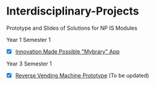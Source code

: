 # Interdisciplinary-Projects
Prototype and Slides of Solutions for NP IS Modules


Year 1 Semester 1

- [x] [Innovation Made Possible "Mybrary" App](https://marvelapp.com/prototype/9330953/)


Year 3 Semester 1

- [x]  [Reverse Vending Machine Prototype]() (To be updated)
